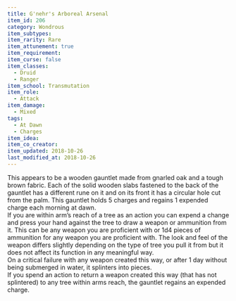 ```yaml
---
title: G'nehr's Arboreal Arsenal
item_id: 206
category: Wondrous
item_subtypes: 
item_rarity: Rare
item_attunement: true
item_requirement: 
item_curse: false
item_classes: 
  - Druid
  - Ranger
item_school: Transmutation
item_role: 
  - Attack
item_damage: 
  - Mixed
tags:
  - At Dawn
  - Charges
item_idea: 
item_co_creator: 
item_updated: 2018-10-26
last_modified_at: 2018-10-26
---
```


This appears to be a wooden gauntlet made from gnarled oak and a tough brown fabric. Each of the solid wooden slabs fastened to the back of the gauntlet has a different rune on it and on its front it has a circular hole cut from the palm. This gauntlet holds 5 charges and regains 1 expended charge each morning at dawn.  
If you are within arm’s reach of a tree as an action you can expend a change and press your hand against the tree to draw a weapon or ammunition from it. This can be any weapon you are proficient with or 1d4 pieces of ammunition for any weapon you are proficient with. The look and feel of the weapon differs slightly depending on the type of tree you pull it from but it does not affect its function in any meaningful way.  
On a critical failure with any weapon created this way, or after 1 day without being submerged in water, it splinters into pieces.  
If you spend an action to return a weapon created this way (that has not splintered) to any tree within arms reach, the gauntlet regains an expended charge.
